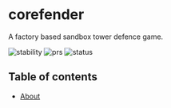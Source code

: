 # corefender

A factory based sandbox tower defence game.

![stability](https://img.shields.io/badge/stability-experimental-orange?style=flat-square)
![prs](https://img.shields.io/badge/PRs-welcome-limegreen?style=flat-square)
![status](https://img.shields.io/badge/status-alpha-lightgrey?style=flat-square)

## Table of contents

- [About](#about)
